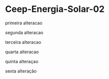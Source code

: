 # Ceep-Energia-Solar-02
primeira alteracao

segunda alteracao

terceira alteracao

quarta alteracao

quinta alteraçao

sexta alteração
